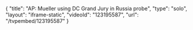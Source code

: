 {
    "title": "AP: Mueller using DC Grand Jury in Russia probe",
    "type": "solo",
    "layout": "iframe-static",
    "videoId": "123195587",
    "url": "\/tvpembed\/123195587"
}